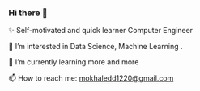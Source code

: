 ### Hi there 👋

✨ Self-motivated and quick learner Computer Engineer

🔭 I’m interested in Data Science, Machine Learning .

🌱 I’m currently learning more and more

📫 How to reach me: mokhaledd1220@gmail.com
